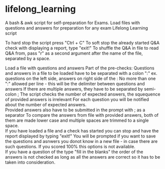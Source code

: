 # lifelong_learning
A bash &amp; awk script for self-preparation for Exams. Load files with questions and answers for preparation for any exam
Lifelong Learning script 

To hard stop the script press "Ctrl + C"
To soft stop the already started Q&A check with displaying a report, type "exit!"
To shuffle the Q&A in file to read Q&A from, pass "r" as a second argument after the name of the file, separated by a space.

Load a file with questions and answers 
Part of the pre-checks: 
Questions and answers in a file to be loaded have to be separated with a colon  ":"  ex. questions on the left side, answers on right side of the : 
No more than one ":" allowed per line - this will be the delimiter between questions and answers
If there are multiple answers, they have to be separated by semi-colon ;
The script checks the number of expected answers, the  squequence of provided answers is irrelevant
For each question you will be notified about the number of expected answers.  
Provided answers also have to be submitted in the prompt with ; as a separator
To compare the answers from file with provided answers, both of them are made lower case and multiple spaces are trimmed to a single space.  
If you have loaded a file and a check has started you can stop and have the report displayed by typing "exit!" 
You will be prompted if you want to save the questions and asnwers you donot know in a new file - in case there are such questions. If you scored 100% this options is not available.   
If you have a question of the type "fill in the blanks" the order of the answers is not checked as long as all the answers are correct so it has to be taken into consideration. 
